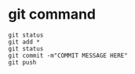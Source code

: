 # git command
    git status
    git add *
    git status
    git commit -m"COMMIT MESSAGE HERE"
    git push